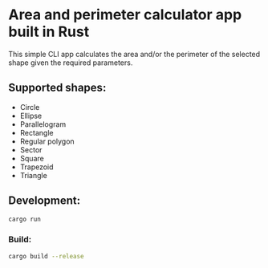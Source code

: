 # Area and perimeter calculator app built in Rust

This simple CLI app calculates the area and/or the perimeter of the selected shape given the required parameters.

## Supported shapes:

- Circle
- Ellipse
- Parallelogram
- Rectangle
- Regular polygon
- Sector
- Square
- Trapezoid
- Triangle

## Development:

```bash
cargo run
```

### Build:

```bash
cargo build --release
```
